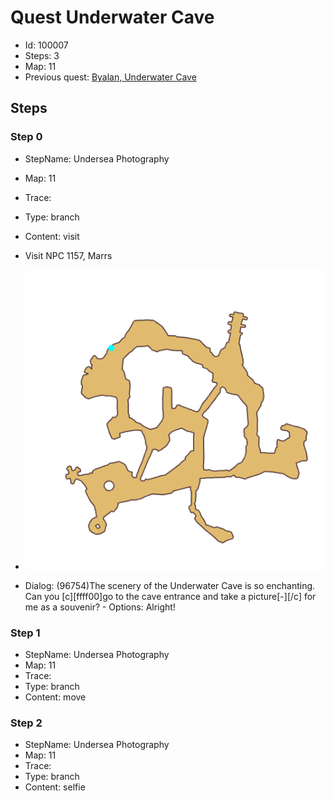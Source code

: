 # Quest Underwater Cave

- Id: 100007
- Steps: 3
- Map: 11
- Previous quest: [Byalan, Underwater Cave](100005.md)

## Steps

### Step 0
- StepName:  Undersea Photography
- Map:  11
- Trace:  
- Type:  branch
- Content:  visit
- Visit NPC 1157, Marrs

- ![images/100007_0.png](images/100007_0.png)
- Dialog: (96754)The scenery of the Underwater Cave is so enchanting. Can you [c][ffff00]go to the cave entrance and take a picture[-][/c] for me as a souvenir?  - Options: Alright!


### Step 1
- StepName:  Undersea Photography
- Map:  11
- Trace:  
- Type:  branch
- Content:  move


### Step 2
- StepName:  Undersea Photography
- Map:  11
- Trace:  
- Type:  branch
- Content:  selfie


